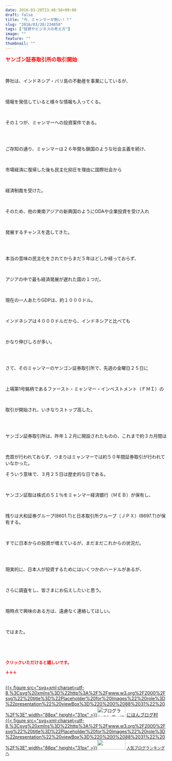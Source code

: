```yaml
---
date: 2016-03-28T23:48:58+09:00
draft: false
title: "今、ミャンマーが熱い！？"
slug: "2016/03/28/234858"
tags: ["投資やビジネスの考え方"]
image: ""
feature: ""
thumbnail: ""
---
```

<p><font color="#ff0000" size="3"><strong>ヤンゴン証券取引所の取引開始</strong></font></p><br/><p>弊社は、インドネシア・バリ島の不動産を事業にしているが、</p><br/><p>情報を発信していると様々な情報も入ってくる。</p><br/><p>その１つが、ミャンマーへの投資案件である。</p><br/><br/><p>ご存知の通り、ミャンマーは２６年間も鎖国のような社会主義を続け、</p><br/><p>市場経済に復帰した後も民主化抑圧を理由に国際社会から</p><br/><p>経済制裁を受けた。</p><br/><p>そのため、他の東南アジアの新興国のようにODAや企業投資を受け入れ</p><br/><p>発展するチャンスを逸してきた。</p><br/><br/><p>本当の意味の民主化をされてからまだ５年ほどしか経っておらず、</p><br/><p>アジアの中で最も経済発展が遅れた国の１つだ。</p><br/><p>現在の一人あたりGDPは、約１０００ドル。</p><br/><p>インドネシアは４０００ドルだから、インドネシアと比べても</p><br/><p>かなり伸びしろが多い。</p><br/><br/><p>さて、そのミャンマーのヤンゴン証券取引所で、先週の金曜日２５日に</p><br/><p>上場第1号銘柄であるファースト・ミャンマー・インベストメント（ＦＭＩ）の</p><br/><p>取引が開始され、いきなりストップ高した。</p><br/><br/><p>ヤンゴン証券取引所は、昨年１２月に開設されたものの、これまで約３カ月間は</p><br/><p>売買が行われておらず、つまりはミャンマーでは約５０年間証券取引が行われていなかった。</p><p> </p><p>そういう意味で、３月２５日は歴史的な日である。</p><br/><p>ヤンゴン証取は株式の５１％をミャンマー経済銀行（ＭＥＢ）が保有し、</p><br/><p>残りは大和証券グループ(8601.T)と日本取引所グループ（ＪＰＸ）(8697.T)が保有する。 </p><br/><p>すでに日本からの投資が増えているが、まだまだこれからの状況だ。</p><br/><br/><p>現実的に、日本人が投資するためにはいくつかのハードルがあるが、</p><br/><p>さらに調査をし、皆さまにお伝えしたいと思う。</p><br/><p>現時点で興味のある方は、遠慮なく連絡してほしい。</p><br/><p>ではまた。</p><p> <br/>   </p><br/><p><font color="#ff0000" size="2"><strong>クリックいただけると嬉しいです。<br/></strong></font></p><p><font color="#ff0000" size="2"><strong>↓↓↓</strong></font></p><p><br/><a href="http://www.blogmura.com/ranking.html" target="_blank">{{< figure src="svg+xml;charset=utf-8,%3Csvg%20xmlns%3D%22http%3A%2F%2Fwww.w3.org%2F2000%2Fsvg%22%20title%3D%22Placeholder%20for%20Images%22%20role%3D%22presentation%22%20viewBox%3D%220%200%2088%2031%22%20%2F%3E" width="88px" height="31px" >}}<noscript><img border="0" alt="ブログランキング・にほんブログ村へ" src="https://img-proxy.blog-video.jp/images?url=http%3A%2F%2Fwww.blogmura.com%2Fimg%2Fwww88_31.gif" width="88" height="31"></noscript></a> <a href="http://www.blogmura.com/ranking.html" target="_blank">にほんブログ村</a> <br/><a title="人気ブログランキングへ" href="link.php?1804582">{{< figure src="svg+xml;charset=utf-8,%3Csvg%20xmlns%3D%22http%3A%2F%2Fwww.w3.org%2F2000%2Fsvg%22%20title%3D%22Placeholder%20for%20Images%22%20role%3D%22presentation%22%20viewBox%3D%220%200%2088%2031%22%20%2F%3E" width="88px" height="31px" >}}<noscript><img border="0" src="https://blog.with2.net/img/banner/banner_22.gif" width="88" height="31"></noscript></a> <a style="FONT-SIZE: 12px" href="link.php?1804582">人気ブログランキングへ</a> </p>

